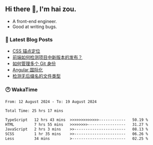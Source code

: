 ## Hi there 👋, I'm hai zou.

- A front-end engineer.
- Good at writing bugs.

### 📖 Latest Blog Posts
<!-- BLOG-POST-LIST:START -->
- [CSS 锚点定位](https://blog.izou.top/css/anchor-position/)
- [前端如何检测项目中新版本的发布？](https://blog.izou.top/angular/version-update/)
- [如何管理多个 Git 身份](https://blog.izou.top/git/multi-git-identity/)
- [Angular 国际化](https://blog.izou.top/angular/i18n/)
- [检测无后缀名的文件类型](https://blog.izou.top/js/filetype-check/)
<!-- BLOG-POST-LIST:END -->

### 🕐 WakaTime
<!--START_SECTION:waka-->

```txt
From: 12 August 2024 - To: 19 August 2024

Total Time: 25 hrs 17 mins

TypeScript   12 hrs 43 mins  >>>>>>>>>>>>>------------   50.19 %
HTML         7 hrs 55 mins   >>>>>>>>-----------------   31.27 %
JavaScript   2 hrs 3 mins    >>-----------------------   08.13 %
SCSS         1 hr 35 mins    >>-----------------------   06.26 %
Less         34 mins         >------------------------   02.25 %
```

<!--END_SECTION:waka-->
